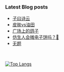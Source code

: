 ### Latest Blog posts
<!-- BLOG-POST-LIST:START -->
- [子曰诗云](https://King-of-Infinite-Space.github.io/posts/2021-03-子曰诗云.html)
- [皮肤vs油田](https://King-of-Infinite-Space.github.io/posts/2021-03-皮肤vs油田.html)
- [广场上的鸽子](https://King-of-Infinite-Space.github.io/posts/2021-03-广场上的鸽子.html)
- [仿生人会摊电子饼吗？📱](https://King-of-Infinite-Space.github.io/posts/2021-01-仿生人会摊电子饼吗.html)
- [无题](https://King-of-Infinite-Space.github.io/posts/2020-12-无题.html)
<!-- BLOG-POST-LIST:END --> 


　<!-- spacing -->

[![Top Langs](https://github-readme-stats.vercel.app/api/top-langs/?username=King-of-Infinite-Space&langs_count=4&layout=compact)](https://github.com/anuraghazra/github-readme-stats)
